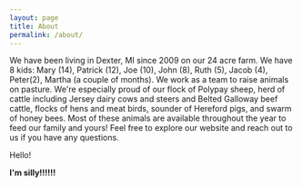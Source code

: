 ```yaml
---
layout: page
title: About
permalink: /about/
---
```


We have been living in Dexter, MI since 2009 on our 24 acre farm. We have 8 kids: Mary (14), Patrick (12), Joe (10), John (8), Ruth (5), Jacob (4), Peter(2), Martha (a couple of  months). We work as a team to raise animals on pasture. We're especially proud of our flock of Polypay sheep, herd of cattle including Jersey dairy cows and steers and Belted Galloway beef cattle, flocks of hens and meat birds, sounder of Hereford pigs, and swarm of honey bees. Most of these animals are available throughout the year to feed our family and yours! Feel free to explore our website and reach out to us if you have any questions.

Hello!

**I'm silly!!!!!!**
